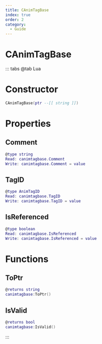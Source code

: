 ```yaml
---
title: CAnimTagBase
index: true
order: 2
category:
  - Guide
---
```


# CAnimTagBase

::: tabs
@tab Lua
# Constructor
```lua
CAnimTagBase(ptr --[[ string ]])
```
# Properties
## Comment 
```lua
@type string
Read: canimtagbase.Comment
Write: canimtagbase.Comment = value
```
## TagID 
```lua
@type AnimTagID
Read: canimtagbase.TagID
Write: canimtagbase.TagID = value
```
## IsReferenced 
```lua
@type boolean
Read: canimtagbase.IsReferenced
Write: canimtagbase.IsReferenced = value
```
# Functions
## ToPtr
```lua
@returns string
canimtagbase:ToPtr()
```
## IsValid
```lua
@returns bool
canimtagbase:IsValid()
```

:::